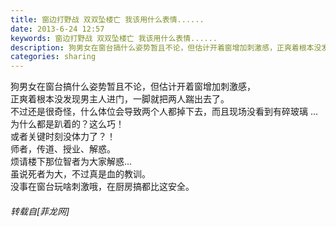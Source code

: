 ```yaml
---
title: 窗边打野战 双双坠楼亡 我该用什么表情......
date: 2013-6-24 12:57
keywords: 窗边打野战 双双坠楼亡 我该用什么表情......
description: 狗男女在窗台搞什么姿势暂且不论，但估计开着窗增加刺激感，正爽着根本没发现男主人进门，一脚就把两人踹出去了。不过还是很奇怪，什么体位会导致两个人都掉下去，而且现场没看到有碎玻璃 ...为什么都是趴着的？这么巧！或者关键时刻没体力了？！师者，传道、授业、解惑。烦请楼下那位智者为大家解惑...虽说死者为大，不过真是血的教训。没事在窗台玩啥刺激哦，在厨房搞都比这安全。
categories: sharing
---
```

<td class="t_f" id="postmessage_8291">

狗男女在窗台搞什么姿势暂且不论，但估计开着窗增加刺激感，<br/>
正爽着根本没发现男主人进门，一脚就把两人踹出去了。<br/>
不过还是很奇怪，什么体位会导致两个人都掉下去，而且现场没看到有碎玻璃 ...<br/>
为什么都是趴着的？这么巧！<br/>
或者关键时刻没体力了？！<br/>
师者，传道、授业、解惑。<br/>
烦请楼下那位智者为大家解惑...<br/>
虽说死者为大，不过真是血的教训。<br/>
没事在窗台玩啥刺激哦，在厨房搞都比这安全。</td>
###### 转载自[菲龙网]